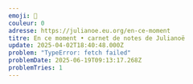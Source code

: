 ```yaml
---
emoji: 📜
couleur: 0
adresse: https://julianoe.eu.org/en-ce-moment
titre: En ce moment • carnet de notes de Julianoë
update: 2025-04-02T18:40:48.000Z
problem: "TypeError: fetch failed"
problemDate: 2025-06-19T09:13:17.268Z
problemTries: 1
---
```

